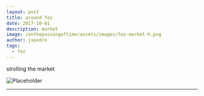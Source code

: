 ```yaml
---
layout: post
title: around fez
date: 2017-10-01
description: market
image: /onthepassingoftime/assets/images/fez-market-h.png
author: jxpedro
tags: 
  - fez
---
```

<p >strolling the market</p>

![Placeholder](/onthepassingoftime/assets/images/fez-market.jpg)

<p></p>

<hr/>